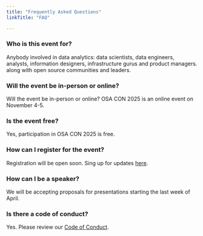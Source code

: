 ```yaml
---
title: "Frequently Asked Questions"
linkTitle: "FAQ"

---
```


### Who is this event for?

Anybody involved in data analytics: data scientists, data engineers, analysts, information designers, infrastructure gurus and product managers.  along with open source communities and leaders.

### Will the event be in-person or online?

Will the event be in-person or online? OSA CON 2025 is an online event on November 4-5.


### Is the event free?

Yes, participation in OSA CON 2025 is free.

### How can I register for the event?

Registration will be open soon. Sing up for updates [here](/sing-up-for-updates).

### How can I be a speaker?

We will be accepting proposals for presentations starting the last week of April.

### Is there a code of conduct?
Yes. Please review our [Code of Conduct](/coc).
